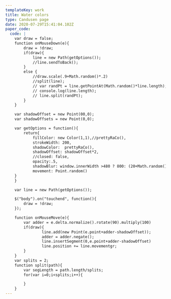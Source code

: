 ```yaml
---
templateKey: work
title: Water colors
type: Candusen page
date: 2020-07-29T15:41:04.102Z
paper_code:
  code: |
    var draw = false;
    function onMouseDown(e){
    	draw = !draw;
    	if(draw){
    		line = new Path(getOptions());
    		//line.sendToBack();
    	}
    	else {
    		//draw.scale(.9+Math.random()*.2)
    		//split(line);
    		// var randPt = line.getPointAt(Math.random()*line.length);
    		// console.log(line.length);
    		// line.split(randPt);
    	}
    }

    var shadowOffset = new Point(00,0);
    var shadowOffsets = new Point(0,0);

    var getOptions = function(){
    	return{
    		fillColor: new Color(1,1),//prettyRaCo(),
    		strokeWidth: 200,
    		shadowColor:  prettyRaCo(),
    		shadowOffset: shadowOffset*2,
    		//closed: false,
    		opacity:.5,
    		shadowBlur: window.innerWidth >480 ? 800: (20+Math.random()*10),
    		movement: Point.random()
    }
    }

    var line = new Path(getOptions());

    $("body").on("touchend", function(){
    	draw = !draw;
    });

    function onMouseMove(e){
    	var adder = e.delta.normalize().rotate(90).multiply(100)
    	if(draw){
    			line.add(new Point(e.point+adder-shadowOffset));
    			adder = adder.negate();
    			line.insertSegment(0,e.point+adder-shadowOffset)
    			line.position += line.movementgr;
    	}
    }
    var splits = 2;
    function split(path){
    	var segLength = path.length/splits;
    	for(var i=0;i<splits;i++){

    	}
    }
---
```

